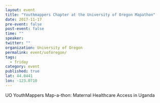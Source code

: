 ```yaml
---
layout: event 
title: "Youthmappers Chapter at the University of Oregon Mapathon"
date: 2017-11-17
pre-event: false
post-event: false
time: ""
speaker:
twitter: ""
organization: University of Oregon
permalink: event/uoforegon/
tags:
  - friday
category: event
published: true
lat: 44.0441
lon: -123.0710
---
```


UO YouthMappers Map-a-thon: Maternal Healthcare Access in Uganda
